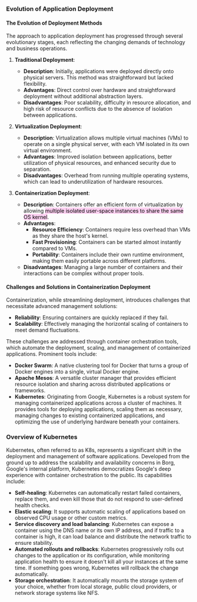 ### Evolution of Application Deployment

#### The Evolution of Deployment Methods

The approach to application deployment has progressed through several evolutionary stages, each reflecting the changing demands of technology and business operations.

1. **Traditional Deployment**:
   - **Description**: Initially, applications were deployed directly onto physical servers. This method was straightforward but lacked flexibility.
   - **Advantages**: Direct control over hardware and straightforward deployment without additional abstraction layers.
   - **Disadvantages**: Poor scalability, difficulty in resource allocation, and high risk of resource conflicts due to the absence of isolation between applications.

2. **Virtualization Deployment**:
   - **Description**: Virtualization allows multiple virtual machines (VMs) to operate on a single physical server, with each VM isolated in its own virtual environment.
   - **Advantages**: Improved isolation between applications, better utilization of physical resources, and enhanced security due to separation.
   - **Disadvantages**: Overhead from running multiple operating systems, which can lead to underutilization of hardware resources.

3. **Containerization Deployment**:
   - **Description**: Containers offer an efficient form of virtualization by allowing <mark style="background: #FFB8EBA6;">multiple isolated user-space instances to share the same OS kernel</mark>.
   - **Advantages**:
     - **Resource Efficiency**: Containers require less overhead than VMs as they share the host's kernel.
     - **Fast Provisioning**: Containers can be started almost instantly compared to VMs.
     - **Portability**: Containers include their own runtime environment, making them easily portable across different platforms.
   - **Disadvantages**: Managing a large number of containers and their interactions can be complex without proper tools.

#### Challenges and Solutions in Containerization Deployment

Containerization, while streamlining deployment, introduces challenges that necessitate advanced management solutions:

- **Reliability**: Ensuring containers are quickly replaced if they fail.
- **Scalability**: Effectively managing the horizontal scaling of containers to meet demand fluctuations.

These challenges are addressed through container orchestration tools, which automate the deployment, scaling, and management of containerized applications. Prominent tools include:

- **Docker Swarm**: A native clustering tool for Docker that turns a group of Docker engines into a single, virtual Docker engine.
- **Apache Mesos**: A versatile cluster manager that provides efficient resource isolation and sharing across distributed applications or frameworks.
- **Kubernetes**: Originating from Google, Kubernetes is a robust system for managing containerized applications across a cluster of machines. It provides tools for deploying applications, scaling them as necessary, managing changes to existing containerized applications, and optimizing the use of underlying hardware beneath your containers.

### Overview of Kubernetes

Kubernetes, often referred to as K8s, represents a significant shift in the deployment and management of software applications. Developed from the ground up to address the scalability and availability concerns in Borg, Google's internal platform, Kubernetes democratizes Google's deep experience with container orchestration to the public. Its capabilities include:

- **Self-healing**: Kubernetes can automatically restart failed containers, replace them, and even kill those that do not respond to user-defined health checks.
- **Elastic scaling**: It supports automatic scaling of applications based on observed CPU usage or other custom metrics.
- **Service discovery and load balancing**: Kubernetes can expose a container using the DNS name or its own IP address, and if traffic to a container is high, it can load balance and distribute the network traffic to ensure stability.
- **Automated rollouts and rollbacks**: Kubernetes progressively rolls out changes to the application or its configuration, while monitoring application health to ensure it doesn't kill all your instances at the same time. If something goes wrong, Kubernetes will rollback the change automatically.
- **Storage orchestration**: It automatically mounts the storage system of your choice, whether from local storage, public cloud providers, or network storage systems like NFS.